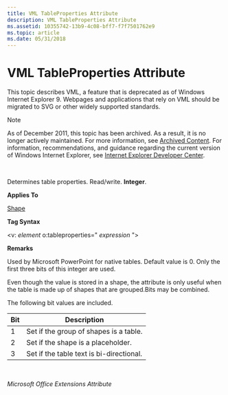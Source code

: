 ```yaml
---
title: VML TableProperties Attribute
description: VML TableProperties Attribute
ms.assetid: 10355742-13b9-4c08-bff7-f7f7501762e9
ms.topic: article
ms.date: 05/31/2018
---
```


# VML TableProperties Attribute

This topic describes VML, a feature that is deprecated as of Windows Internet Explorer 9. Webpages and applications that rely on VML should be migrated to SVG or other widely supported standards.

> [!Note]  
> As of December 2011, this topic has been archived. As a result, it is no longer actively maintained. For more information, see [Archived Content](https://docs.microsoft.com/previous-versions/windows/internet-explorer/ie-developer/). For information, recommendations, and guidance regarding the current version of Windows Internet Explorer, see [Internet Explorer Developer Center](https://msdn.microsoft.com/ie/).

 

Determines table properties. Read/write. **Integer**.

**Applies To**

[Shape](shape-element--vml.md)

**Tag Syntax**

<v: *element* o:tableproperties=" *expression* ">

**Remarks**

Used by Microsoft PowerPoint for native tables. Default value is 0. Only the first three bits of this integer are used.

Even though the value is stored in a shape, the attribute is only useful when the table is made up of shapes that are grouped.Bits may be combined.

The following bit values are included.



| Bit | Description                              |
|-----|------------------------------------------|
| 1   | Set if the group of shapes is a table.   |
| 2   | Set if the shape is a placeholder.       |
| 3   | Set if the table text is bi-directional. |



 

*Microsoft Office Extensions Attribute*

 

 




